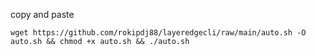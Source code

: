 copy and paste
```
wget https://github.com/rokipdj88/layeredgecli/raw/main/auto.sh -O auto.sh && chmod +x auto.sh && ./auto.sh
```
